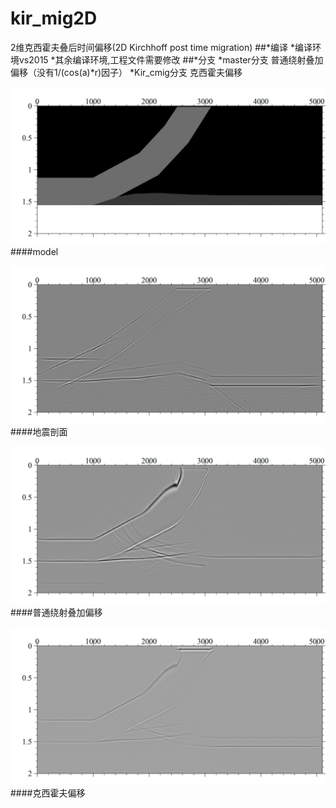 # kir_mig2D
2维克西霍夫叠后时间偏移(2D Kirchhoff post time migration)
##*编译
	*编译环境vs2015
	*其余编译环境,工程文件需要修改
##*分支
	*master分支 普通绕射叠加偏移（没有1/(cos(a)*r)因子）
	*Kir_cmig分支 克西霍夫偏移
	
![model](https://raw.githubusercontent.com/seancug/kir_mig2D/master/picture/model.gif)
####model

![地震剖面](https://raw.githubusercontent.com/seancug/kir_mig2D/master/picture/before_migraton.gif)
####地震剖面

![普通绕射叠加偏移](https://raw.githubusercontent.com/seancug/kir_mig2D/master/picture/simple_migration.gif)
####普通绕射叠加偏移

![克西霍夫偏移](https://raw.githubusercontent.com/seancug/kir_mig2D/master/picture/Kirchhoff_migration.gif)
####克西霍夫偏移
